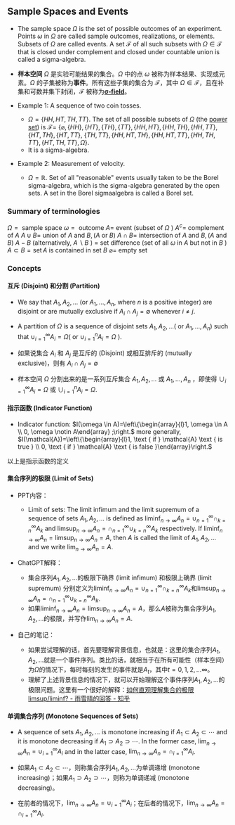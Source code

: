 ## Sample Spaces and Events

- The sample space $\Omega$ is the set of possible outcomes of an experiment. Points $\omega$ in $\Omega$ are called sample outcomes, realizations, or elements. Subsets of $\Omega$ are called events. A set $\mathcal{F}$ of all such subsets with $\Omega \in \mathcal{F}$ that is closed under complement and closed under countable union is called a sigma-algebra.
- **样本空间** $\Omega$ 是实验可能结果的集合。$\Omega$ 中的点 $\omega$ 被称为样本结果、实现或元素。$\Omega$ 的子集被称为**事件**。所有这些子集的集合为 $\mathcal{F}$，其中 $\Omega \in \mathcal{F}$，且在补集和可数并集下封闭，$\mathcal{F}$ 被称为[**σ-field**](σ-field.md)。

- Example 1: A sequence of two coin tosses.
	- $\Omega=\{H H, H T, T H, T T\}$. The set of all possible subsets of $\Omega$ (the [power set](../../1.%20Pure%20mathematics/Mathematical%20logic/Set%20theory/Concepts/Power%20set.md)) is $\mathcal{F}=$ $\{\varnothing,\{H H\},\{H T\},\{T H\},\{T T\},\{H H, H T\},\{H H, T H\},\{H H, T T\},\{H T, T H\},\{H T, T T\}$, $\{T H, T T\},\{H H, H T, T H\},\{H H, H T, T T\},\{H H, T H, T T\},\{H T, T H, T T\}, \Omega\}$.
	- It is a sigma-algebra.
- Example 2: Measurement of velocity.
	- $\Omega=\mathbb{R}$. Set of all "reasonable" events usually taken to be the Borel sigma-algebra, which is the sigma-algebra generated by the open sets. A set in the Borel sigmaalgebra is called a Borel set.

### Summary of terminologies

$\Omega=\text { sample space }$
$\omega=\text { outcome }$
$A=$ event (subset of $\Omega$ )
$A^c=$ complement of $A$
$A \cup B=$ union of $A$ and $B,(A$ or $B)$
$A \cap B=$ intersection of $A$ and $B,(A$ and $B)$
$A-B$ (alternatively, $A \backslash B$ ) $=$ set difference (set of all $\omega$ in $A$ but not in $B$ )
$A \subset B=\operatorname{set} A$ is contained in set $B$
$\varnothing=$ empty set

### Concepts

#### 互斥 (Disjoint) 和分割 (Partition)

- We say that $A_1, A_2, \ldots$ (or $A_1, \ldots, A_n$, where $n$ is a positive integer) are disjoint or are mutually exclusive if $A_i \cap A_j=\emptyset$ whenever $i \neq j$. 
- A partition of $\Omega$ is a sequence of disjoint sets $A_1, A_2, \ldots\left(\right.$ or $\left.A_1, \ldots, A_n\right)$ such that $\cup_{i=1}^{\infty} A_i=\Omega\left(\right.$ or $\cup_{i=1}^n A_i=\Omega$ ).

- 如果说集合 $A_i$ 和 $A_j$ 是互斥的 (Disjoint) 或相互排斥的 (mutually exclusive)，则有 $A_i \cap A_j=\emptyset$
- 样本空间 $\Omega$ 分割出来的是一系列互斥集合 $A_1, A_2, \ldots$ 或 $A_1, \ldots, A_n$ ，即使得 $\cup_{i=1}^{\infty} A_i=\Omega$ 或 $\cup_{i=1}^n A_i=\Omega$.

#### 指示函数 (Indicator Function)

- Indicator function: $I(\omega \in A)=\left\{\begin{array}{l}1, \omega \in A \\ 0, \omega \notin A\end{array} ;\right.$ more generally, $I(\mathcal{A})=\left\{\begin{array}{l}1, \text { if } \mathcal{A} \text { is true } \\ 0, \text { if } \mathcal{A} \text { is false }\end{array}\right.$

以上是指示函数的定义

#### 集合序列的极限 (Limit of Sets)

- PPT内容：
	- Limit of sets: The limit infimum and the limit supremum of a sequence of sets $A_1, A_2, \ldots$ is defined as $\liminf _{n \rightarrow \infty} A_n=\cup_{n=1}^{\infty} \cap_{k=n}^{\infty} A_k$ and $\limsup _{n \rightarrow \infty} A_n=\cap_{n=1}^{\infty} \cup_{k=n}^{\infty} A_k$ respectively. If $\liminf _{n \rightarrow \infty} A_n=\limsup _{n \rightarrow \infty} A_n=A$, then $A$ is called the limit of $A_1, A_2, \ldots$ and we write $\lim _{n \rightarrow \infty} A_n=A$.

-  ChatGPT解释：
	- 集合序列$A_1, A_2, \ldots$的极限下确界 (limit infimum) 和极限上确界 (limit supremum) 分别定义为$\liminf _{n \rightarrow \infty} A_n = \cup_{n=1}^{\infty} \cap_{k=n}^{\infty} A_k$和$\limsup _{n \rightarrow \infty} A_n = \cap_{n=1}^{\infty} \cup_{k=n}^{\infty} A_k$.
	- 如果$\liminf _{n \rightarrow \infty} A_n = \limsup _{n \rightarrow \infty} A_n = A$，那么$A$被称为集合序列$A_1, A_2, \ldots$的极限，并写作$\lim _{n \rightarrow \infty} A_n = A$.

- 自己的笔记：
	- 如果尝试理解的话，首先要理解背景信息，也就是：这里的集合序列$A_1, A_2, \ldots$就是一个事件序列。类比的话，就相当于在所有可能性（样本空间）为$\Omega$的情况下，每时每刻的发生的事件就是$A_t$，其中$t = 0,1,2,...\infty$。
	- 理解了上述背景信息的情况下，就可以开始理解这个事件序列$A_1, A_2, \ldots$的极限问题。这里有一个很好的解释：[如何直观理解集合的极限limsup/liminf? - 雨雪晴的回答 - 知乎](https://www.zhihu.com/question/448010119/answer/1766984961)

#### 单调集合序列 (Monotone Sequences of Sets)

- A sequence of sets $A_1, A_2, \ldots$ is monotone increasing if $A_1 \subset A_2 \subset \cdots$ and it is monotone decreasing if $A_1 \supset A_2 \supset \cdots$. In the former case, $\lim _{n \rightarrow \infty} A_n=\cup_{i=1}^{\infty} A_i$ and in the latter case, $\lim _{n \rightarrow \infty} A_n=\cap_{i=1}^{\infty} A_i$.

- 如果$A_1 \subset A_2 \subset \cdots$，则称集合序列$A_1, A_2, \ldots$为单调递增 (monotone increasing)；如果$A_1 \supset A_2 \supset \cdots$，则称为单调递减 (monotone decreasing)。
- 在前者的情况下，$\lim _{n \rightarrow \infty} A_n = \cup_{i=1}^{\infty} A_i$；在后者的情况下，$\lim _{n \rightarrow \infty} A_n = \cap_{i=1}^{\infty} A_i$.

